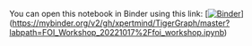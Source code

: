 You can open this notebook in Binder using this link:
[[![Binder](https://mybinder.org/badge_logo.svg)](https://mybinder.org/v2/gh/xpertmind/TigerGraph/master?urlpath=FOI_Workshop_20221017%2Ffoi_workshop.ipynb)](https://mybinder.org/v2/gh/xpertmind/TigerGraph/master?labpath=FOI_Workshop_20221017%2Ffoi_workshop.ipynb)